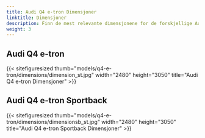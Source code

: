 ```yaml
---
title: Audi Q4 e-tron Dimensjoner
linktitle: Dimensjoner
description: Finn de mest relevante dimensjonene for de forskjellige Audi Q4 e-tron variantene.
weight: 3
---
```

<!-- markdownlint-disable MD033 -->

## Audi Q4 e-tron

{{< sitefiguresized thumb="models/q4-e-tron/dimensions/dimension_st.jpg" width="2480" height="3050" title="Audi Q4 e-tron Dimensjoner" >}}

## Audi Q4 e-tron Sportback

{{< sitefiguresized thumb="models/q4-e-tron/dimensions/dimensionsb_st.jpg" width="2480" height="3050" title="Audi Q4 e-tron Sportback Dimensjoner" >}}

